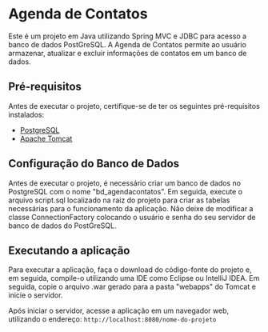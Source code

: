 # Agenda de Contatos

Este é um projeto em Java utilizando Spring MVC e JDBC para acesso a banco de dados PostGreSQL. A Agenda de Contatos permite ao usuário armazenar, atualizar e excluir informações de contatos em um banco de dados.

## Pré-requisitos

Antes de executar o projeto, certifique-se de ter os seguintes pré-requisitos instalados:

- [PostgreSQL](https://www.postgresql.org/download/)
- [Apache Tomcat](https://tomcat.apache.org/download-90.cgi)

## Configuração do Banco de Dados

Antes de executar o projeto, é necessário criar um banco de dados no PostgreSQL com o nome "bd_agendacontatos". Em seguida, execute o arquivo script.sql localizado na raiz do projeto para criar as tabelas necessárias para o funcionamento da aplicação. Não deixe de modificar a classe ConnectionFactory colocando o usuário e senha do seu servidor de banco de dados do PostGreSQL.

## Executando a aplicação

Para executar a aplicação, faça o download do código-fonte do projeto e, em seguida, compile-o utilizando uma IDE como Eclipse ou IntelliJ IDEA. Em seguida, copie o arquivo .war gerado para a pasta "webapps" do Tomcat e inicie o servidor.

Após iniciar o servidor, acesse a aplicação em um navegador web, utilizando o endereço: `http://localhost:8080/nome-do-projeto`
